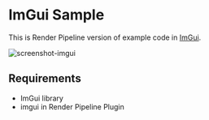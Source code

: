 # ImGui Sample

This is Render Pipeline version of example code in [ImGui](https://github.com/ocornut/imgui).

![screenshot-imgui](https://user-images.githubusercontent.com/937305/44635599-ae314380-a9e1-11e8-81ac-82d3c2007a0a.png)

## Requirements
- ImGui library
- imgui in Render Pipeline Plugin

